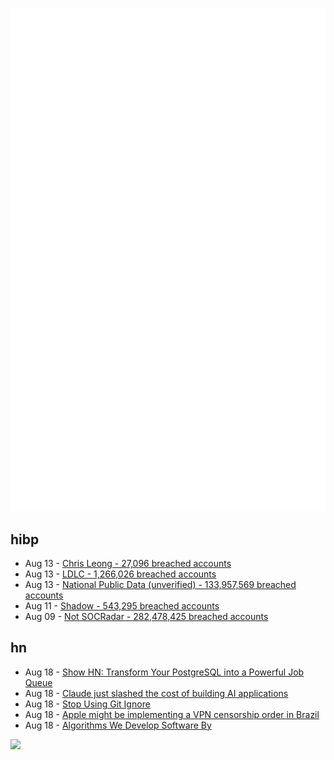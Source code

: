 ![Metrics](https://raw.githubusercontent.com/phixion/phixion/master/metrics.svg)

## hibp

<!--
for https://github.com/phixion/phixion/blob/main/.github/workflows/feeds.yml
-->
<!--START_SECTION:haveibeenpwnd-->
- Aug 13 - [Chris Leong - 27,096 breached accounts](https://haveibeenpwned.com/PwnedWebsites#ChrisLeong)
- Aug 13 - [LDLC - 1,266,026 breached accounts](https://haveibeenpwned.com/PwnedWebsites#LDLC)
- Aug 13 - [National Public Data (unverified) - 133,957,569 breached accounts](https://haveibeenpwned.com/PwnedWebsites#NationalPublicData)
- Aug 11 - [Shadow - 543,295 breached accounts](https://haveibeenpwned.com/PwnedWebsites#Shadow)
- Aug 09 - [Not SOCRadar - 282,478,425 breached accounts](https://haveibeenpwned.com/PwnedWebsites#NotSOCRadar)
<!--END_SECTION:haveibeenpwnd-->

## hn

<!--
for https://github.com/phixion/phixion/blob/main/.github/workflows/feeds.yml
-->
<!--START_SECTION:hn-->
- Aug 18 - [Show HN: Transform Your PostgreSQL into a Powerful Job Queue](https://github.com/janbjorge/PgQueuer)
- Aug 18 - [Claude just slashed the cost of building AI applications](https://www.indiehackers.com/post/claude-just-slashed-the-cost-of-building-ai-applications-lQHHc1S9NLLiPLJeyUWk)
- Aug 18 - [Stop Using Git Ignore](https://eddiejaoude.substack.com/p/you-must-use-your-global-git-ignore)
- Aug 18 - [Apple might be implementing a VPN censorship order in Brazil](https://status.proton.me/incidents/0frlp8crn7kx)
- Aug 18 - [Algorithms We Develop Software By](https://grantslatton.com/software-pathfinding)
<!--END_SECTION:hn-->

<!--
for https://yhype.me
-->
![](https://hit.yhype.me/github/profile?user_id=13013670)
